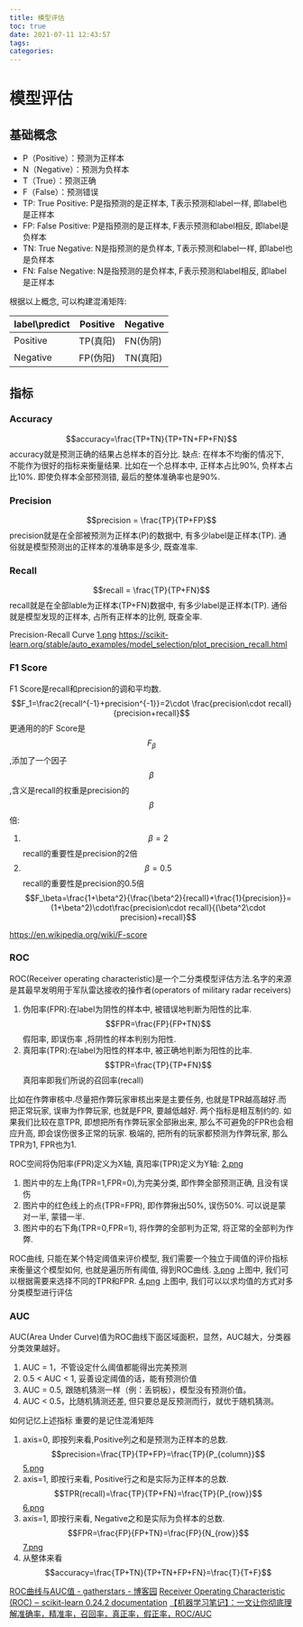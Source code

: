 ```yaml
---
title: 模型评估
toc: true
date: 2021-07-11 12:43:57
tags:
categories:
---
```


# 模型评估
## 基础概念
- P（Positive）：预测为正样本
- N（Negative）：预测为负样本
- T（True）：预测正确
- F（False）：预测错误
- TP: True Positive: P是指预测的是正样本, T表示预测和label一样, 即label也是正样本
- FP: False Positive: P是指预测的是正样本, F表示预测和label相反, 即label是负样本
- TN: True Negative: N是指预测的是负样本, T表示预测和label一样, 即label也是负样本
- FN: False Negative: N是指预测的是负样本, F表示预测和label相反, 即label是正样本

根据以上概念, 可以构建混淆矩阵:

label\predict|Positive|Negative
--|--|--
Positive|TP(真阳)|FN(伪阴)
Negative|FP(伪阳)|TN(真阳)
## 指标
### Accuracy
$$accuracy=\frac{TP+TN}{TP+TN+FP+FN}$$
accuracy就是预测正确的结果占总样本的百分比.
缺点: 在样本不均衡的情况下, 不能作为很好的指标来衡量结果. 比如在一个总样本中, 正样本占比90%, 负样本占比10%. 即使负样本全部预测错, 最后的整体准确率也是90%.

### Precision
$$precision = \frac{TP}{TP+FP}$$
precision就是在全部被预测为正样本(P)的数据中, 有多少label是正样本(TP). 通俗就是模型预测出的正样本的准确率是多少, 既查准率.

### Recall
$$recall = \frac{TP}{TP+FN}$$
recall就是在全部lable为正样本(TP+FN)数据中, 有多少label是正样本(TP). 通俗就是模型发现的正样本, 占所有正样本的比例, 既查全率.

Precision-Recall Curve
[1.png](1.png)
https://scikit-learn.org/stable/auto_examples/model_selection/plot_precision_recall.html


### F1 Score
F1 Score是recall和precision的调和平均数.
$$F_1=\frac2{recall^{-1}+precision^{-1}}=2\cdot \frac{precision\cdot recall}{precision+recall}$$
更通用的的F Score是$$F_\beta$$,添加了一个因子$$\beta$$,含义是recall的权重是precision的$$\beta$$倍:
1. $$\beta=2$$recall的重要性是precision的2倍
2. $$\beta=0.5$$recall的重要性是precision的0.5倍
$$F_\beta=\frac{1+\beta^2}{\frac{\beta^2}{recall}+\frac{1}{precision}}=(1+\beta^2)\cdot\frac{precision\cdot recall}{(\beta^2\cdot precision)+recall}$$

https://en.wikipedia.org/wiki/F-score


### ROC
ROC(Receiver operating characteristic)是一个二分类模型评估方法.名字的来源是其最早发明用于军队雷达接收的操作者(operators of military radar receivers)
1. 伪阳率(FPR):在label为阴性的样本中, 被错误地判断为阳性的比率.$$FPR=\frac{FP}{FP+TN}$$
假阳率, 即误伤率 ,将阴性的样本判别为阳性.
2. 真阳率(TPR):在label为阳性的样本中, 被正确地判断为阳性的比率. $$TPR=\frac{TP}{TP+FN}$$
真阳率即我们所说的召回率(recall)

比如在作弊审核中.尽量把作弊玩家审核出来是主要任务, 也就是TPR越高越好.而把正常玩家, 误审为作弊玩家, 也就是FPR, 要越低越好. 两个指标是相互制约的. 如果我们比较在意TPR, 即想把所有作弊玩家全部揪出来, 那么不可避免的FPR也会相应升高, 即会误伤很多正常的玩家. 极端的, 把所有的玩家都预测为作弊玩家, 那么TPR为1, FPR也为1.


ROC空间将伪阳率(FPR)定义为X轴, 真阳率(TPR)定义为Y轴:
[2.png](2.png)
1. 图片中的左上角(TPR=1,FPR=0),为完美分类, 即作弊全部预测正确, 且没有误伤
2. 图片中的红色线上的点(TPR=FPR), 即作弊揪出50%, 误伤50%. 可以说是蒙对一半, 蒙错一半.
3. 图片中的右下角(TPR=0,FPR=1), 将作弊的全部判为正常, 将正常的全部判为作弊.

ROC曲线, 只能在某个特定阈值来评价模型, 我们需要一个独立于阈值的评价指标来衡量这个模型如何, 也就是遍历所有阈值, 得到ROC曲线.
[3.png](3.png)
上图中, 我们可以根据需要来选择不同的TPR和FPR.
[4.png](4.png)
上图中, 我们可以以求均值的方式对多分类模型进行评估
### AUC
AUC(Area Under Curve)值为ROC曲线下面区域面积，显然，AUC越大，分类器分类效果越好。
1. AUC = 1，不管设定什么阈值都能得出完美预测
2. 0.5 < AUC < 1, 妥善设定阈值的话，能有预测价值
3. AUC = 0.5, 跟随机猜测一样（例：丢铜板），模型没有预测价值。
4. AUC < 0.5，比随机猜测还差, 但只要总是反预测而行，就优于随机猜测。


如何记忆上述指标
重要的是记住混淆矩阵
1. axis=0, 即按列来看,Positive列之和是预测为正样本的总数.
$$precision=\frac{TP}{TP+FP}=\frac{TP}{P_{column}}$$
[5.png](5.png)
2. axis=1, 即按行来看, Positive行之和是实际为正样本的总数.
$$TPR(recall)=\frac{TP}{TP+FN}=\frac{TP}{P_{row}}$$
[6.png](6.png)
3. axis=1, 即按行来看, Negative之和是实际为负样本的总数.
$$FPR=\frac{FP}{FP+TN}=\frac{FP}{N_{row}}$$
[7.png](7.png)
4. 从整体来看
$$accuracy=\frac{TP+TN}{TP+TN+FP+FN}=\frac{T}{T+F}$$

[ROC曲线与AUC值 - gatherstars - 博客园](https://www.cnblogs.com/gatherstars/p/6084696.html)
[Receiver Operating Characteristic (ROC) ‒ scikit-learn 0.24.2 documentation](https://scikit-learn.org/stable/auto_examples/model_selection/plot_roc.html)
[【机器学习笔记】：一文让你彻底理解准确率，精准率，召回率，真正率，假正率，ROC/AUC](https://zhuanlan.zhihu.com/p/46714763)

